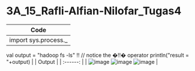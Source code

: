 # 3A_15_Rafli-Alfian-Nilofar_Tugas4

| Code |
| ------  |
| import sys.process._
val output = "hadoop fs -ls" !! // notice the �!!� operator
println("result = "+output)  |
| Output |
| :------:  |
| ![image](https://user-images.githubusercontent.com/95726593/231009979-58557000-35b5-45b9-8cdc-a26407abba02.png)
![image](https://user-images.githubusercontent.com/95726593/231009999-eb536917-28fd-4405-97d1-df17f154a07f.png)
![image](https://user-images.githubusercontent.com/95726593/231010015-5bf5b19a-b28a-4cfa-bc73-8a4c1a0925c1.png)
     |
